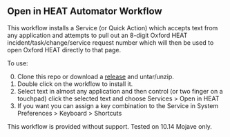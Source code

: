 ## Open in HEAT Automator Workflow

This workflow installs a Service (or Quick Action) which accepts text from any application and attempts to pull out an 8-digit Oxford HEAT incident/task/change/service request number which will then be used to open Oxford HEAT directly to that page.

To use:

0. Clone this repo or download a [release](https://github.com/fuzzylogiq/OpenHEATIncident/releases/latest) and untar/unzip.
0. Double click on the workflow to install it.
0. Select text in almost any application and then control (or two finger on a touchpad) click the selected text and choose Services > Open in HEAT
0. If you want you can assign a key combination to the Service in System Preferences > Keyboard > Shortcuts

This workflow is provided without support. Tested on 10.14 Mojave only.
